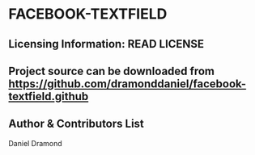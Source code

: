 FACEBOOK-TEXTFIELD
==================

Licensing Information: READ LICENSE
---

Project source can be downloaded from https://github.com/dramonddaniel/facebook-textfield.github
---

Author & Contributors List
-----------
Daniel Dramond
